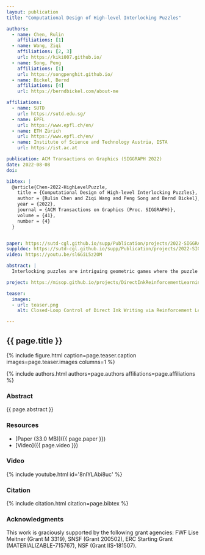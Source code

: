 ```yaml
---
layout: publication
title: "Computational Design of High-level Interlocking Puzzles"

authors:
  - name: Chen, Rulin
    affiliations: [1]
  - name: Wang, Ziqi
    affiliations: [2, 3]
    url: https://kiki007.github.io/
  - name: Song, Peng
    affiliations: [1]
    url: https://songpenghit.github.io/
  - name: Bickel, Bernd
    affiliations: [4]
    url: https://berndbickel.com/about-me

affiliations:
  - name: SUTD
    url: https://sutd.edu.sg/
  - name: EPFL
    url: https://www.epfl.ch/en/
  - name: ETH Zürich 
    url: https://www.epfl.ch/en/
  - name: Institute of Science and Technology Austria, ISTA
    url: https://ist.ac.at

publication: ACM Transactions on Graphics (SIGGRAPH 2022)
date: 2022-08-08
doi: 

bibtex: |
  @article{Chen-2022-HighLevelPuzzle,
    title = {Computational Design of High-level Interlocking Puzzles},
    author = {Rulin Chen and Ziqi Wang and Peng Song and Bernd Bickel},
    year = {2022},
    journal = {ACM Transactions on Graphics (Proc. SIGGRAPH)},
    volume = {41},
    number = {4}
  }


paper: https://sutd-cgl.github.io/supp/Publication/projects/2022-SIGGRAPH-High-LevelPuzzle/download/2022-SIGGRAPH-High-LevelPuzzle.pdf
suppldoc: https://sutd-cgl.github.io/supp/Publication/projects/2022-SIGGRAPH-High-LevelPuzzle/download/Supplementary_other.pdf
video: https://youtu.be/sl6GiL5z2OM

abstract: |
  Interlocking puzzles are intriguing geometric games where the puzzle pieces are held together based on their geometric arrangement, preventing the puzzle from falling apart. High-level-of-difficulty, or simply high-level, interlocking puzzles are a subclass of interlocking puzzles that require multiple moves to take out the first subassembly from the puzzle. Solving a high-level interlocking puzzle is a challenging task since one has to explore many different configurations of the puzzle pieces until reaching a configuration where the first subassembly can be taken out. Designing a high-level interlocking puzzle with a user-specified level of difficulty is even harder since the puzzle pieces have to be interlocking in all the configurations before the first subassembly is taken out. In this paper, we present a computational approach to design high-level interlocking puzzles. The core idea is to represent all possible configurations of an interlocking puzzle as well as transitions among these configurations using a rooted, undirected graph called a disassembly graph and leverage this graph to find a disassembly plan that requires a minimal number of moves to take out the first subassembly from the puzzle. At the design stage, our algorithm iteratively constructs the geometry of each puzzle piece to expand the disassembly graph incrementally, aiming to achieve a user-specified level of difficulty. We show that our approach allows efficient generation of high-level interlocking puzzles of various shape complexities, including new solutions not attainable by state-of-the-art approaches.

project: https://misop.github.io/projects/DirectInkReinforcementLearning/index.html

teaser:
  images:
  - url: teaser.png
    alt: Closed-Loop Control of Direct Ink Writing via Reinforcement Learning (Teaser Image)

---
```


## {{ page.title }}

{% include figure.html caption=page.teaser.caption images=page.teaser.images columns=1 %}

{% include authors.html authors=page.authors affiliations=page.affiliations %}

<!-- {% include publication.html publication=page.publication url=page.doi %} -->

### Abstract

{{ page.abstract }}

### Resources

* [Paper (33.0 MB)]({{ page.paper }})
* [Video]({{ page.video }})

<!--
* [Official publisher page]({{page.doi}}) &nbsp; [![ACM](ACM_logo.svg){: width="40x"}]({{page.doi}})
-->

### Video

{% include youtube.html id='8nIYLAbi8uc' %}

### Citation

{% include citation.html citation=page.bibtex %}


### Acknowledgments
This work is graciously supported by the following grant agencies: FWF Lise Meitner (Grant M 3319), SNSF (Grant 200502), ERC Starting Grant (MATERIALIZABLE-715767), NSF (Grant IIS-181507).
